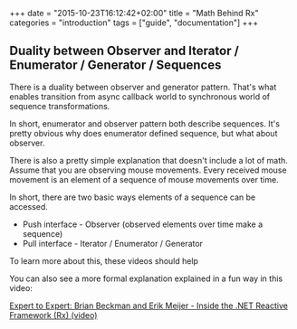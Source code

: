 +++
date = "2015-10-23T16:12:42+02:00"
title = "Math Behind Rx"
categories = "introduction"
tags = ["guide", "documentation"]
+++

## Duality between Observer and Iterator / Enumerator / Generator / Sequences

There is a duality between observer and generator pattern. That's what enables transition from async callback world to synchronous world of sequence transformations.

In short, enumerator and observer pattern both describe sequences. It's pretty obvious why does enumerator defined sequence, but what about observer.

There is also a pretty simple explanation that doesn't include a lot of math. Assume that you are observing mouse movements. Every received mouse movement is an element of a sequence of mouse movements over time.

In short, there are two basic ways elements of a sequence can be accessed.

* Push interface - Observer (observed elements over time make a sequence)
* Pull interface - Iterator / Enumerator / Generator

To learn more about this, these videos should help

You can also see a more formal explanation explained in a fun way in this video:

[Expert to Expert: Brian Beckman and Erik Meijer - Inside the .NET Reactive Framework (Rx) (video)](https://www.youtube.com/watch?v=looJcaeboBY)
